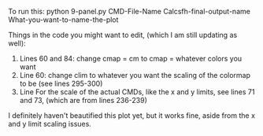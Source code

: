 To run this: python 9-panel.py CMD-File-Name Calcsfh-final-output-name What-you-want-to-name-the-plot

Things in the code you might want to edit, (which I am still updating as well): 
1. Lines 60 and 84: change cmap = cm to cmap = whatever colors you want 
2. Line 60: change clim to whatever you want the scaling of the colormap to be (see lines 295-300)
3. Line For the scale of the actual CMDs, like the x and y limits, see lines 71 and 73, (which are from lines 236-239)

I definitely haven't beautified this plot yet, but it works fine, aside from the x and y limit scaling issues. 
